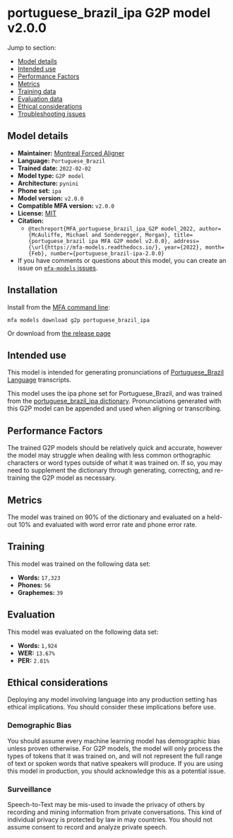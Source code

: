 
# portuguese_brazil_ipa G2P model v2.0.0

Jump to section:

- [Model details](#model-details)
- [Intended use](#intended-use)
- [Performance Factors](#performance-factors)
- [Metrics](#metrics)
- [Training data](#training-data)
- [Evaluation data](#evaluation-data)
- [Ethical considerations](#ethical-considerations)
- [Troubleshooting issues](#troubleshooting-issues)

## Model details

- **Maintainer:** [Montreal Forced Aligner](https://montreal-forced-aligner.readthedocs.io/)
- **Language:** `Portuguese_Brazil`
- **Trained date:** `2022-02-02`
- **Model type:** `G2P model`
- **Architecture:** `pynini`
- **Phone set:** `ipa`
- **Model version:** `v2.0.0`
- **Compatible MFA version:** `v2.0.0`
- **License:** [MIT](https://github.com/MontrealCorpusTools/mfa-models/tree/main/g2p/portuguese_brazil/ipa/v2.0.0/LICENSE)
- **Citation:**
  - `@techreport{MFA_portuguese_brazil_ipa_G2P model_2022, author={McAuliffe, Michael and Sonderegger, Morgan}, title={portuguese_brazil ipa MFA G2P model v2.0.0}, address={\url{https://mfa-models.readthedocs.io/}, year={2022}, month={Feb}, number={portuguese_brazil-ipa-2.0.0}`
- If you have comments or questions about this model, you can create an issue on [`mfa-models` issues](https://github.com/MontrealCorpusTools/mfa-models/issues).

## Installation

Install from the [MFA command line](https://montreal-forced-aligner.readthedocs.io/en/latest/user_guide/models/index.html):

```
mfa models download g2p portuguese_brazil_ipa
```

Or download from [the release page](https://github.com/MontrealCorpusTools/mfa-models/releases/tag/g2p-portuguese_brazil_ipa-v2.0.0)

## Intended use

This model is intended for generating pronunciations of [Portuguese_Brazil Language](https://en.wikipedia.org/wiki/Portuguese_Brazil_language) transcripts.

This model uses the ipa phone set for Portuguese_Brazil, and was trained from the [portuguese_brazil_ipa dictionary](https://github.com/MontrealCorpusTools/mfa-models/blob/main/dictionary/portuguese_brazil_ipa.dict).
Pronunciations generated with this G2P model can be appended and used when aligning or transcribing.

## Performance Factors

The trained G2P models should be relatively quick and accurate, however the model may struggle when dealing with less common orthographic characters or word types outside of what it was trained on.
If so, you may need to supplement the dictionary through generating, correcting, and re-training the G2P model as necessary.

## Metrics

The model was trained on 90% of the dictionary and evaluated on a held-out 10% and evaluated with word error rate and phone error rate.

## Training

This model was trained on the following data set:


* **Words:** `17,323`
* **Phones:** `56`
* **Graphemes:** `39`

## Evaluation

This model was evaluated on the following data set:


* **Words:** `1,924`
* **WER:** `13.67%`
* **PER:** `2.81%`

## Ethical considerations

Deploying any model involving language into any production setting has ethical implications. You should consider these implications before use.

### Demographic Bias

You should assume every machine learning model has demographic bias unless proven otherwise.
For G2P models, the model will only process the types of tokens that it was trained on, and will not represent the full range of text or spoken words that
native speakers will produce.
If you are using this model in production, you should acknowledge this as a potential issue.

### Surveillance

Speech-to-Text may be mis-used to invade the privacy of others by recording and mining information from private conversations.
This kind of individual privacy is protected by law in may countries.
You should not assume consent to record and analyze private speech.
